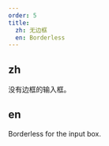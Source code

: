 ```yaml
---
order: 5
title:
  zh: 无边框
  en: Borderless
---
```


## zh

没有边框的输入框。

## en

Borderless for the input box.
